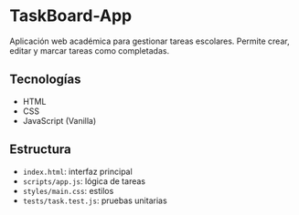 # TaskBoard-App

Aplicación web académica para gestionar tareas escolares. Permite crear, editar y marcar tareas como completadas.

## Tecnologías
- HTML
- CSS
- JavaScript (Vanilla)

## Estructura
- `index.html`: interfaz principal
- `scripts/app.js`: lógica de tareas
- `styles/main.css`: estilos
- `tests/task.test.js`: pruebas unitarias

